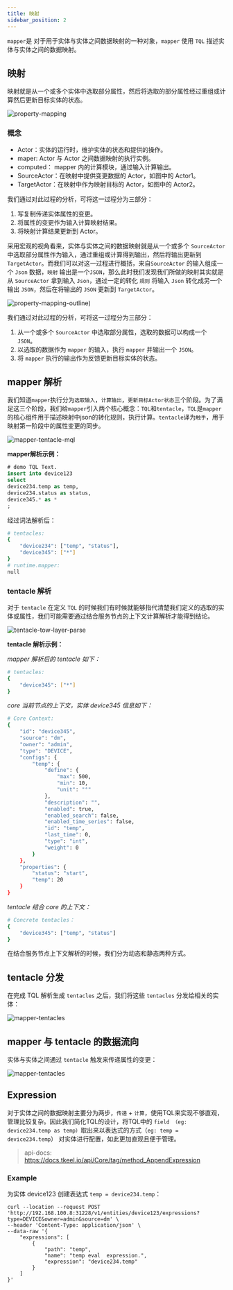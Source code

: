 ```yaml
---
title: 映射
sidebar_position: 2
---
```


`mapper`是 对于用于实体与实体之间数据映射的一种对象，`mapper` 使用 `TQL` 描述实体与实体之间的数据映射。



## 映射

映射就是从一个或多个实体中选取部分属性，然后将选取的部分属性经过重组或计算然后更新目标实体的状态。

![property-mapping](/images/core/property-mapping.png)


### 概念

- Actor：实体的运行时，维护实体的状态和提供的操作。
- maper: Actor 与 Actor 之间数据映射的执行实例。
- computed： mapper 内的计算模块，通过输入计算输出。
- SourceActor：在映射中提供变更数据的 Actor，如图中的 Actor1。
- TargetActor：在映射中作为映射目标的 Actor，如图中的 Actor2。


我们通过对此过程的分析，可将这一过程分为三部分：
1. 写复制传递实体属性的变更。
2. 将属性的变更作为输入计算映射结果。
3. 将映射计算结果更新到 Actor。



采用宏观的视角看来，实体与实体之间的数据映射就是从一个或多个 `SourceActor` 中选取部分属性作为输入，通过重组或计算得到输出，然后将输出更新到 `TargetActor`。而我们可以对这一过程进行概括，来自`SourceActor` 的输入组成一个 `Json` 数据，`映射` 输出是一个`JSON`，那么此时我们发现我们所做的映射其实就是从 `SourceActor` 拿到输入 `Json`，通过一定的转化 `规则` 将输入 `Json` 转化成另一个输出 `JSON`，然后在将输出的 `JSON` 更新到 `TargetActor`。

![property-mapping-outline](/images/core/mapping-outline.png))

我们通过对此过程的分析，可将这一过程分为三部分：
1. 从一个或多个 `SourceActor` 中选取部分属性，选取的数据可以构成一个 `JSON`。
2. 以选取的数据作为 `mapper` 的输入，执行 `mapper` 并输出一个 `JSON`。
3. 将 `mapper` 执行的输出作为反馈更新目标实体的状态。



## mapper 解析

我们知道`mapper`执行分为`选取输入`，`计算输出`，`更新目标Actor状态`三个阶段。为了满足这三个阶段，我们给`mapper`引入两个核心概念：`TQL`和`tentacle`，`TQL`是`mapper`的核心组件用于描述映射中json的转化规则，执行计算。`tentacle`译为`触手`，用于映射第一阶段中的属性变更的同步。

![mapper-tentacle-mql](/images/core/mapper-tentacle-mql3.png)


**mapper解析示例：**

```sql
# demo TQL Text.
insert into device123
select
device234.temp as temp,
device234.status as status,
device345.* as *
;
```


经过词法解析后：

```bash
# tentacles:
{
    "device234": ["temp", "status"],
    "device345": ["*"]
}
# runtime.mapper:
null
```


### tentacle 解析

对于 `tentacle` 在定义 `TQL` 的时候我们有时候就能够指代清楚我们定义的选取的实体或属性，我们可能需要通过结合服务节点的上下文计算解析才能得到结论。

![tentacle-tow-layer-parse](/images/core/tentacle-tow-layer-parse2.png)


**tentacle 解析示例：**

*mapper 解析后的 tentacle 如下：*

```bash
# tentacles:
{
    "device345": ["*"]
}
```

*core 当前节点的上下文，实体 device345 信息如下：*

```bash
# Core Context:
{
    "id": "device345",
    "source": "dm",
    "owner": "admin",
    "type": "DEVICE",
    "configs": {
        "temp": {
            "define": {
                "max": 500,
                "min": 10,
                "unit": "°"
            },
            "description": "",
            "enabled": true,
            "enabled_search": false,
            "enabled_time_series": false,
            "id": "temp",
            "last_time": 0,
            "type": "int",
            "weight": 0
        }
    },
    "properties": {
        "status": "start",
        "temp": 20
    }
}
```

*tentacle 结合 core 的上下文：*

```bash
# Concrete tentacles：
{
    "device345": ["temp", "status"]
}
```



在结合服务节点上下文解析的时候，我们分为动态和静态两种方式。


## tentacle 分发

在完成 TQL 解析生成 `tentacles` 之后，我们将这些 `tentacles` 分发给相关的实体：

![mapper-tentacles](/images/core/mapper-data-directory2.png)




## mapper 与 tentacle 的数据流向

实体与实体之间通过 `tentacle` 触发来传递属性的变更：

![mapper-tentacles](/images/core/mapper-tentacles.png)




## Expression

对于实体之间的数据映射主要分为两步，`传递` + `计算`，使用TQL来实现不够直观，管理比较复杂。因此我们简化TQL的设计，将TQL中的 `field （eg: device234.temp as temp）`取出来以表达式的方式（`eg: temp = device234.temp`） 对实体进行配置，如此更加直观且便于管理。

> api-docs: https://docs.tkeel.io/api/Core/tag/method_AppendExpression


### Example


为实体 device123 创建表达式 `temp = device234.temp`：

```curl
curl --location --request POST 'http://192.168.100.8:31228/v1/entities/device123/expressions?type=DEVICE&owner=admin&source=dm' \
--header 'Content-Type: application/json' \
--data-raw '{
    "expressions": [
        {
            "path": "temp",
            "name": "temp eval  expression.",
            "expression": "device234.temp"
        }
    ]
}'
```


















